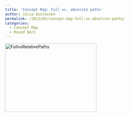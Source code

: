 ```yaml
---
title: 'Concept Map: Full vs. absolute paths'
author: Julia Gustavsen
permalink: /2013/03/concept-map-full-vs-absolute-paths/
categories:
  - Concept Map
  - Round 04/1
---
```

[<img class="alignnone size-medium wp-image-1962" alt="FullvsRelativePaths" src="http://teaching.software-carpentry.org/wp-content/uploads/2013/03/FullvsRelativePaths-300x225.png" width="300" height="225" />][1]

 [1]: http://teaching.software-carpentry.org/wp-content/uploads/2013/03/FullvsRelativePaths.png
